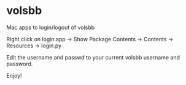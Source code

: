 # volsbb
Mac apps to login/logout of volsbb 

Right click on login.app -> Show Package Contents -> Contents -> Resources -> login.py

Edit the username and passwd to your current volsbb username and password. 

Enjoy! 
